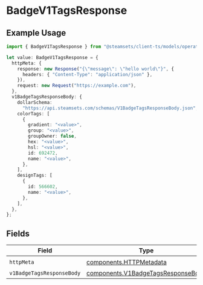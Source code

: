# BadgeV1TagsResponse

## Example Usage

```typescript
import { BadgeV1TagsResponse } from "@steamsets/client-ts/models/operations";

let value: BadgeV1TagsResponse = {
  httpMeta: {
    response: new Response("{\"message\": \"hello world\"}", {
      headers: { "Content-Type": "application/json" },
    }),
    request: new Request("https://example.com"),
  },
  v1BadgeTagsResponseBody: {
    dollarSchema:
      "https://api.steamsets.com/schemas/V1BadgeTagsResponseBody.json",
    colorTags: [
      {
        gradient: "<value>",
        group: "<value>",
        groupOwner: false,
        hex: "<value>",
        hsl: "<value>",
        id: 692472,
        name: "<value>",
      },
    ],
    designTags: [
      {
        id: 566602,
        name: "<value>",
      },
    ],
  },
};
```

## Fields

| Field                                                                                    | Type                                                                                     | Required                                                                                 | Description                                                                              |
| ---------------------------------------------------------------------------------------- | ---------------------------------------------------------------------------------------- | ---------------------------------------------------------------------------------------- | ---------------------------------------------------------------------------------------- |
| `httpMeta`                                                                               | [components.HTTPMetadata](../../models/components/httpmetadata.md)                       | :heavy_check_mark:                                                                       | N/A                                                                                      |
| `v1BadgeTagsResponseBody`                                                                | [components.V1BadgeTagsResponseBody](../../models/components/v1badgetagsresponsebody.md) | :heavy_minus_sign:                                                                       | OK                                                                                       |